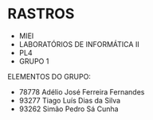 # RASTROS
- MIEI
- LABORATÓRIOS DE INFORMÁTICA II
- PL4
- GRUPO 1

ELEMENTOS DO GRUPO:  
- 78778 Adélio José Ferreira Fernandes
- 93277 Tiago Luís Dias da Silva
- 93262 Simão Pedro Sá Cunha
